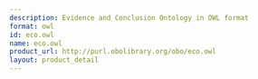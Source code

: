 ```yaml
---
description: Evidence and Conclusion Ontology in OWL format
format: owl
id: eco.owl
name: eco.owl
product_url: http://purl.obolibrary.org/obo/eco.owl
layout: product_detail
---
```

